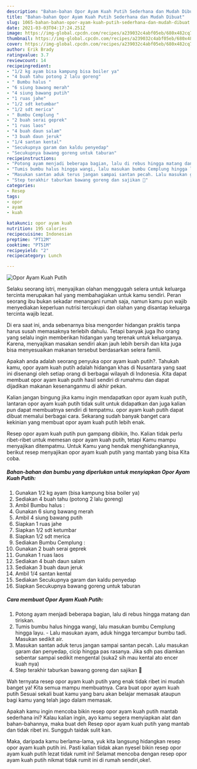 ```yaml
---
description: "Bahan-bahan Opor Ayam Kuah Putih Sederhana dan Mudah Dibuat"
title: "Bahan-bahan Opor Ayam Kuah Putih Sederhana dan Mudah Dibuat"
slug: 1065-bahan-bahan-opor-ayam-kuah-putih-sederhana-dan-mudah-dibuat
date: 2021-03-03T04:17:24.251Z
image: https://img-global.cpcdn.com/recipes/a239032c4abf05eb/680x482cq70/opor-ayam-kuah-putih-foto-resep-utama.jpg
thumbnail: https://img-global.cpcdn.com/recipes/a239032c4abf05eb/680x482cq70/opor-ayam-kuah-putih-foto-resep-utama.jpg
cover: https://img-global.cpcdn.com/recipes/a239032c4abf05eb/680x482cq70/opor-ayam-kuah-putih-foto-resep-utama.jpg
author: Erik Brady
ratingvalue: 3.7
reviewcount: 14
recipeingredient:
- "1/2 kg ayam bisa kampung bisa boiler ya"
- "4 buah tahu potong 2 lalu goreng"
- " Bumbu halus "
- "6 siung bawang merah"
- "4 siung bawang putih"
- "1 ruas jahe"
- "1/2 sdt ketumbar"
- "1/2 sdt merica"
- " Bumbu Cemplung "
- "2 buah serai geprek"
- "1 ruas laos"
- "4 buah daun salam"
- "3 buah daun jeruk"
- "1/4 santan kental"
- "Secukupnya garam dan kaldu penyedap"
- "Secukupnya bawang goreng untuk taburan"
recipeinstructions:
- "Potong ayam menjadi beberapa bagian, lalu di rebus hingga matang dan tiriskan."
- "Tumis bumbu halus hingga wangi, lalu masukan bumbu Cemplung hingga layu. Lalu masukan ayam, aduk hingga tercampur bumbu tadi. Masukan sedikit air."
- "Masukan santan aduk terus jangan sampai santan pecah. Lalu masukan garam dan penyedap, cicip hingga pas rasanya. Jika sdh pas diamkan sebentar sampai sedikit mengental (suka2 sih mau kental ato encer kuah nya)"
- "Step terakhir taburkan bawang goreng dan sajikan 🤗"
categories:
- Resep
tags:
- opor
- ayam
- kuah

katakunci: opor ayam kuah 
nutrition: 195 calories
recipecuisine: Indonesian
preptime: "PT12M"
cooktime: "PT51M"
recipeyield: "2"
recipecategory: Lunch

---
```



![Opor Ayam Kuah Putih](https://img-global.cpcdn.com/recipes/a239032c4abf05eb/680x482cq70/opor-ayam-kuah-putih-foto-resep-utama.jpg)

Selaku seorang istri, menyajikan olahan menggugah selera untuk keluarga tercinta merupakan hal yang membahagiakan untuk kamu sendiri. Peran seorang ibu bukan sekadar menangani rumah saja, namun kamu pun wajib menyediakan keperluan nutrisi tercukupi dan olahan yang disantap keluarga tercinta wajib lezat.

Di era  saat ini, anda sebenarnya bisa mengorder hidangan praktis tanpa harus susah memasaknya terlebih dahulu. Tetapi banyak juga lho orang yang selalu ingin memberikan hidangan yang terenak untuk keluarganya. Karena, menyajikan masakan sendiri akan jauh lebih bersih dan kita juga bisa menyesuaikan makanan tersebut berdasarkan selera famili. 



Apakah anda adalah seorang penyuka opor ayam kuah putih?. Tahukah kamu, opor ayam kuah putih adalah hidangan khas di Nusantara yang saat ini disenangi oleh setiap orang di berbagai wilayah di Indonesia. Kita dapat membuat opor ayam kuah putih hasil sendiri di rumahmu dan dapat dijadikan makanan kesenanganmu di akhir pekan.

Kalian jangan bingung jika kamu ingin mendapatkan opor ayam kuah putih, lantaran opor ayam kuah putih tidak sulit untuk didapatkan dan juga kalian pun dapat membuatnya sendiri di tempatmu. opor ayam kuah putih dapat dibuat memalui berbagai cara. Sekarang sudah banyak banget cara kekinian yang membuat opor ayam kuah putih lebih enak.

Resep opor ayam kuah putih pun gampang dibikin, lho. Kalian tidak perlu ribet-ribet untuk memesan opor ayam kuah putih, tetapi Kamu mampu menyajikan ditempatmu. Untuk Kamu yang hendak menghidangkannya, berikut resep menyajikan opor ayam kuah putih yang mantab yang bisa Kita coba.

<!--inarticleads1-->

##### Bahan-bahan dan bumbu yang diperlukan untuk menyiapkan Opor Ayam Kuah Putih:

1. Gunakan 1/2 kg ayam (bisa kampung bisa boiler ya)
1. Sediakan 4 buah tahu (potong 2 lalu goreng)
1. Ambil  Bumbu halus :
1. Gunakan 6 siung bawang merah
1. Ambil 4 siung bawang putih
1. Siapkan 1 ruas jahe
1. Siapkan 1/2 sdt ketumbar
1. Siapkan 1/2 sdt merica
1. Sediakan  Bumbu Cemplung :
1. Gunakan 2 buah serai geprek
1. Gunakan 1 ruas laos
1. Sediakan 4 buah daun salam
1. Sediakan 3 buah daun jeruk
1. Ambil 1/4 santan kental
1. Sediakan Secukupnya garam dan kaldu penyedap
1. Siapkan Secukupnya bawang goreng untuk taburan




<!--inarticleads2-->

##### Cara membuat Opor Ayam Kuah Putih:

1. Potong ayam menjadi beberapa bagian, lalu di rebus hingga matang dan tiriskan.
1. Tumis bumbu halus hingga wangi, lalu masukan bumbu Cemplung hingga layu. - Lalu masukan ayam, aduk hingga tercampur bumbu tadi. Masukan sedikit air.
1. Masukan santan aduk terus jangan sampai santan pecah. Lalu masukan garam dan penyedap, cicip hingga pas rasanya. Jika sdh pas diamkan sebentar sampai sedikit mengental (suka2 sih mau kental ato encer kuah nya)
1. Step terakhir taburkan bawang goreng dan sajikan 🤗




Wah ternyata resep opor ayam kuah putih yang enak tidak ribet ini mudah banget ya! Kita semua mampu membuatnya. Cara buat opor ayam kuah putih Sesuai sekali buat kamu yang baru akan belajar memasak ataupun bagi kamu yang telah jago dalam memasak.

Apakah kamu ingin mencoba bikin resep opor ayam kuah putih mantab sederhana ini? Kalau kalian ingin, ayo kamu segera menyiapkan alat dan bahan-bahannya, maka buat deh Resep opor ayam kuah putih yang mantab dan tidak ribet ini. Sungguh taidak sulit kan. 

Maka, daripada kamu berlama-lama, yuk kita langsung hidangkan resep opor ayam kuah putih ini. Pasti kalian tiidak akan nyesel bikin resep opor ayam kuah putih lezat tidak rumit ini! Selamat mencoba dengan resep opor ayam kuah putih nikmat tidak rumit ini di rumah sendiri,oke!.

